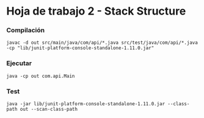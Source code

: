 # Hoja de trabajo 2 - Stack Structure

### Compilación

`javac -d out src/main/java/com/api/*.java src/test/java/com/api/*.java -cp "lib/junit-platform-console-standalone-1.11.0.jar"`

### Ejecutar

`java -cp out com.api.Main`

### Test

`java -jar lib/junit-platform-console-standalone-1.11.0.jar --class-path out --scan-class-path`